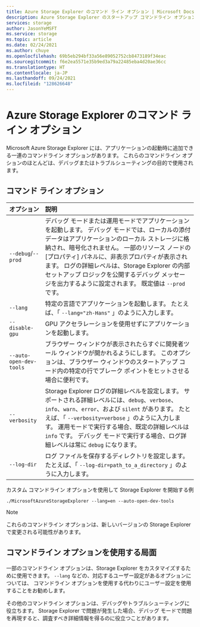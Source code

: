 ```yaml
---
title: Azure Storage Explorer のコマンド ライン オプション | Microsoft Docs
description: Azure Storage Explorer のスタートアップ コマンドライン オプションのドキュメント
services: storage
author: JasonYeMSFT
ms.service: storage
ms.topic: article
ms.date: 02/24/2021
ms.author: chuye
ms.openlocfilehash: 69b5eb294bf33a56e89052752cb8473189f34eac
ms.sourcegitcommit: f6e2ea5571e35b9ed3a79a22485eba4d20ae36cc
ms.translationtype: HT
ms.contentlocale: ja-JP
ms.lasthandoff: 09/24/2021
ms.locfileid: "128626648"
---
```

# <a name="azure-storage-explorer-command-line-options"></a>Azure Storage Explorer のコマンド ライン オプション

Microsoft Azure Storage Explorer には、アプリケーションの起動時に追加できる一連のコマンドライン オプションがあります。 これらのコマンドライン オプションのほとんどは、デバッグまたはトラブルシューティングの目的で使用されます。

## <a name="command-line-options"></a>コマンド ライン オプション

オプション  | 説明
:------- | :-----------
`--debug`/`--prod`  | デバッグ モードまたは運用モードでアプリケーションを起動します。 デバッグ モードでは、ローカルの添付データはアプリケーションのローカル ストレージに格納され、暗号化されません。 一部のリソース ノードの [プロパティ] パネルに、非表示プロパティが表示されます。 ログの詳細レベルは、Storage Explorer の内部セットアップ ロジックを公開するデバッグ メッセージを出力するように設定されます。 既定値は `--prod` です。
`--lang`  | 特定の言語でアプリケーションを起動します。 たとえば、「 `--lang="zh-Hans"` 」のように入力します。
`--disable-gpu` | GPU アクセラレーションを使用せずにアプリケーションを起動します。
`--auto-open-dev-tools` | ブラウザー ウィンドウが表示されたらすぐに開発者ツール ウィンドウが開かれるようにします。 このオプションは、ブラウザー ウィンドウのスタートアップ コード内の特定の行でブレーク ポイントをヒットさせる場合に便利です。
`--verbosity` | Storage Explorer ログの詳細レベルを設定します。 サポートされる詳細レベルには、`debug`、`verbose`、`info`、`warn`、`error`、および `silent` があります。 たとえば、「 `--verbosity=verbose` 」のように入力します。 運用モードで実行する場合、既定の詳細レベルは `info` です。 デバッグ モードで実行する場合、ログ詳細レベルは常に `debug` になります。
`--log-dir` | ログ ファイルを保存するディレクトリを設定します。 たとえば、「 `--log-dir=path_to_a_directory` 」のように入力します。

カスタム コマンドライン オプションを使用して Storage Explorer を開始する例

```shell
./MicrosoftAzureStorageExplorer --lang=en --auto-open-dev-tools
```

> [!NOTE]
> これらのコマンドライン オプションは、新しいバージョンの Storage Explorer で変更される可能性があります。

## <a name="when-to-use-command-line-options"></a>コマンドライン オプションを使用する局面

一部のコマンドライン オプションは、Storage Explorer をカスタマイズするために使用できます。 `--lang` などの、対応するユーザー設定があるオプションについては、 コマンドライン オプションを使用する代わりにユーザー設定を使用することをお勧めします。

その他のコマンドライン オプションは、デバッグやトラブルシューティングに役立ちます。 Storage Explorer で問題が発生した場合、デバッグ モードで問題を再現すると、調査すべき詳細情報を得るのに役立つことがあります。
